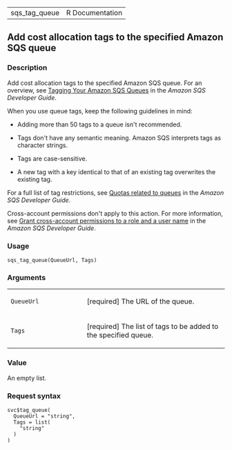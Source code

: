<table style="width: 100%;">
<tbody>
<tr class="odd">
<td>sqs_tag_queue</td>
<td style="text-align: right;">R Documentation</td>
</tr>
</tbody>
</table>

## Add cost allocation tags to the specified Amazon SQS queue

### Description

Add cost allocation tags to the specified Amazon SQS queue. For an
overview, see [Tagging Your Amazon SQS
Queues](https://docs.aws.amazon.com/AWSSimpleQueueService/latest/SQSDeveloperGuide/sqs-queue-tags.html)
in the *Amazon SQS Developer Guide*.

When you use queue tags, keep the following guidelines in mind:

-   Adding more than 50 tags to a queue isn't recommended.

-   Tags don't have any semantic meaning. Amazon SQS interprets tags as
    character strings.

-   Tags are case-sensitive.

-   A new tag with a key identical to that of an existing tag overwrites
    the existing tag.

For a full list of tag restrictions, see [Quotas related to
queues](https://docs.aws.amazon.com/AWSSimpleQueueService/latest/SQSDeveloperGuide/sqs-quotas.html#limits-queues)
in the *Amazon SQS Developer Guide*.

Cross-account permissions don't apply to this action. For more
information, see [Grant cross-account permissions to a role and a user
name](https://docs.aws.amazon.com/AWSSimpleQueueService/latest/SQSDeveloperGuide/sqs-basic-examples-of-sqs-policies.html#grant-cross-account-permissions-to-role-and-user-name)
in the *Amazon SQS Developer Guide*.

### Usage

    sqs_tag_queue(QueueUrl, Tags)

### Arguments

<table>
<colgroup>
<col style="width: 35%" />
<col style="width: 65%" />
</colgroup>
<tbody>
<tr class="odd">
<td><code id="sqs_tag_queue_:_QueueUrl">QueueUrl</code></td>
<td><p>[required] The URL of the queue.</p></td>
</tr>
<tr class="even">
<td><code id="sqs_tag_queue_:_Tags">Tags</code></td>
<td><p>[required] The list of tags to be added to the specified
queue.</p></td>
</tr>
</tbody>
</table>

### Value

An empty list.

### Request syntax

    svc$tag_queue(
      QueueUrl = "string",
      Tags = list(
        "string"
      )
    )
